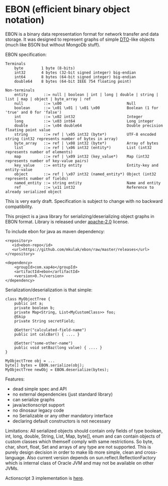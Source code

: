 EBON (efficient binary object notation)
=======================================
EBON is a binary data representation format for network transfer and data storage.
It was designed to represent graphs of simple [DTO](http://en.wikipedia.org/wiki/Data_transfer_object)-like objects
(much like BSON but without MongoDb stuff).


EBON specification:

    Terminals
        byte        1 byte (8-bits)
        int32       4 bytes (32-bit signed integer) big-endian
        int64       8 bytes (64-bit signed integer) big-endian
        double64	8 bytes (64-bit IEEE 754 floating point)

    Non-terminals
        entity       ::= null | boolean | int | long | double | string | list | map | object | byte_array | ref
        null         ::= \x00                             Null
        boolean      ::= \x01 \x01 | \x01 \x00            Boolean (1 for 'true' and 0 for 'false')
        int          ::= \x02 int32                       Integer
        long         ::= \x03 int64                       Long integer
        double       ::= \x04 double64                    Double precision floating point value
        string       ::= ref | \x05 int32 (byte*)         UTF-8 encoded string (int32 represents number of bytes in array)
        byte_array   ::= ref | \x08 int32 (byte*)         Array of bytes
        list         ::= ref | \x06 int32 (entity*)       List (int32 represents number of elements)
        map          ::= ref | \x09 int32 (key_value*)    Map (int32 represents number of key-value pairs)
        key_value    ::= entity entity                    Entity-key and entity-value
        object       ::= ref | \x07 int32 (named_entity*) Object (int32 represents number of fields)
        named_entity ::= string entity                    Name and entity
        ref          ::= \x11 int32                       Reference to already serialized object

This is very early draft. Specification is subject to change with no backward compatibility.

This project is a java library for serializing/deserializing object graphs in EBON format.
Library is released under [apache-2.0](http://www.apache.org/licenses/LICENSE-2.0) license.

To include ebon for java as maven dependency:

    <repository>
       <id>ebon-repo</id>
       <url>https://github.com/mkulak/ebon/raw/master/releases</url>
    </repository>

    <dependency>
        <groupId>com.xap4o</groupId>
        <artifactId>ebon</artifactId>
        <version>0.7</version>
    </dependency>

Serialization/deserialization is that simple:

    class MyObjectTree {
        public int a;
        private boolean b;
        private Map<String, List<MyCustomClass>> foo;
        @Skip
        private String secretField;

        @Getter("calculated-field-name")
        public int calcBar() { .... }

        @Setter("some-other-name")
        public void setBaz(long value) { .... }
    }

    MyObjectTree obj = ...
    byte[] bytes = EBON.serialize(obj);
    MyObjectTree newObj = EBON.deserialize(bytes);


Features:
* dead simple spec and API
* no external dependencies (just standard library)
* can serialize graphs
* java/actionscript support
* no dinosaur legacy code
* no Serializable or any other mandatory interface
* declaring default constructors is not necessary

Limitations:
All serialized objects should contain only fields of type boolean, int, long, double, String, List, Map, byte[], enum and
can contain objects of custom classes which themself comply with same restrictions. So byte, char, short, float, Set
and arrays of any type are not supported. This is purely design decision in order to make lib more simple, clean and cross-language.
Also current version depends on sun.reflect.ReflectionFactory which is internal class of Oracle JVM and may not be available on other JVMs.

Actionscript 3 implementation is [here](https://github.com/mkulak/ebon-as).
